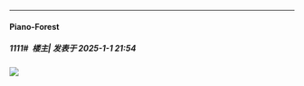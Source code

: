 ﻿
*****

####  Piano-Forest  
##### 1111#         楼主| 发表于 2025-1-1 21:54

<img src="https://p.sda1.dev/21/c193c0055d590eb11c4181b558a1997f/64050618-894c-414c-a875-303140081a9d.jpeg" referrerpolicy="no-referrer">


